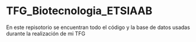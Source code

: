 # TFG_Biotecnologia_ETSIAAB
En este repisotorio se encuentran todo el código y la base de datos usadas durante la realización de mi TFG
